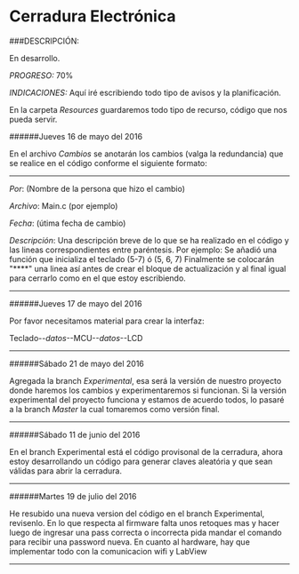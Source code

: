 # Cerradura Electrónica

###DESCRIPCIÓN:

En desarrollo.

_PROGRESO:_ 70%

_INDICACIONES:_
Aquí iré escribiendo todo tipo de avisos y la planificación.

En la carpeta *Resources* guardaremos todo tipo de recurso, código que nos pueda servir.                                      

######Jueves 16 de mayo del 2016 

En el archivo *Cambios* se anotarán los cambios (valga la redundancia) que se realice en el código conforme el siguiente formato:
****************************************************************************************************
_Por_: (Nombre de la persona que hizo el cambio)

_Archivo_: Main.c (por ejemplo)

_Fecha_: (útima fecha de cambio) 

_Descripción_: Una descripción breve de lo que se ha realizado en el código y las lineas correspondientes entre paréntesis. Por ejemplo:
Se añadió una función que inicializa el teclado (5-7) ó (5, 6, 7)
Finalmente se colocarán "****" una linea así antes de crear el bloque de actualización y al final igual para cerrarlo como en el que estoy escribiendo.

****************************************************************************************************
######Jueves 17 de mayo del 2016

Por favor necesitamos material para crear la interfaz:

Teclado--_datos_--MCU--_datos_--LCD
**********************
######Sábado 21 de mayo del 2016

Agregada la branch *Experimental*, esa será la versión de nuestro proyecto donde haremos los cambios y experimentaremos si funcionan. Si la versión experimental del proyecto funciona y estamos de acuerdo todos, lo pasaré a la branch *Master* la cual tomaremos como versión final.
****************
######Sábado 11 de junio del 2016

En el branch Experimental está el código provisonal de la cerradura, ahora estoy desarrollando un código para generar claves aleatória y que sean válidas para abrir la cerradura.
************************
######Martes 19 de julio del 2016

He resubido una nueva version del código en el branch Experimental, revisenlo.
En lo que respecta al firmware falta unos retoques mas y hacer luego de ingresar una pass correcta o incorrecta pida mandar el comando para recibir una password nueva.
En cuanto al hardware, hay que implementar todo con la comunicacion wifi y LabView
**************************************************
